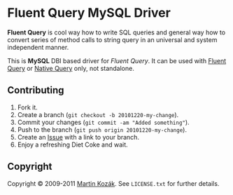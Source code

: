 Fluent Query MySQL Driver
=========================

**Fluent Query** is cool way how to write SQL queries and general way 
how to convert series of method calls to string query in an universal 
and system independent manner.

This is **MySQL** DBI based driver for *Fluent Query*. It can be used 
with [Fluent Query][4] or [Native Query][5] only, not standalone.


Contributing
------------

1. Fork it.
2. Create a branch (`git checkout -b 20101220-my-change`).
3. Commit your changes (`git commit -am "Added something"`).
4. Push to the branch (`git push origin 20101220-my-change`).
5. Create an [Issue][2] with a link to your branch.
6. Enjoy a refreshing Diet Coke and wait.

Copyright
---------

Copyright &copy; 2009-2011 [Martin Kozák][3]. See `LICENSE.txt` for
further details.

[2]: http://github.com/martinkozak/fluent-query-mysql/issues
[3]: http://www.martinkozak.net/
[4]: http://github.com/martinkozak/fluent-query
[5]: http://github.com/martinkozak/native-query

